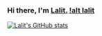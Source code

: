 ### Hi there, I'm [Lalit.](https://lalitlsg.netlify.app/) [!alt lalit](https://raw.githubusercontent.com/lalitlsg/lalitlsg/master/images/lalit.svg)

[![Lalit's GitHub stats](https://github-readme-stats.vercel.app/api?username=lalitlsg)](https://github.com/anuraghazra/github-readme-stats)
